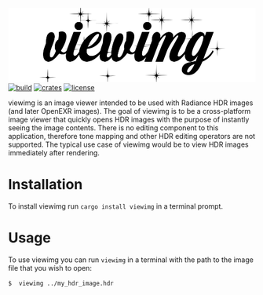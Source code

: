 ![header](header.png "viewimg")
[![build](https://img.shields.io/travis/com/mandeep/viewimg/master?style=flat-square)](https://travis-ci.com/mandeep/viewimg) [![crates](https://img.shields.io/crates/v/viewimg?style=flat-square)](https://crates.io/crates/viewimg) [![license](https://img.shields.io/crates/l/viewimg?style=flat-square)](https://crates.io/crates/viewimg)

viewimg is an image viewer intended to be used with Radiance HDR images (and later OpenEXR images).
The goal of viewimg is to be a cross-platform image viewer that quickly opens HDR images with
the purpose of instantly seeing the image contents. There is no editing component to this
application, therefore tone mapping and other HDR editing operators are not supported.
The typical use case of viewimg would be to view HDR images immediately after rendering.


Installation
============

To install viewimg run `cargo install viewimg` in a terminal prompt.

Usage
=====

To use viewimg you can run `viewimg` in a terminal with the path to the
image file that you wish to open:

    $  viewimg ../my_hdr_image.hdr
